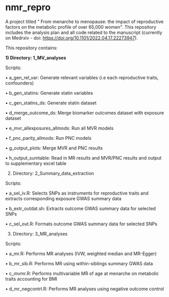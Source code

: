 # nmr_repro
A project titled " From menarche to menopause: the impact of reproductive factors on the metabolic profile of over 65,000 women". This repository includes the analysis plan and all code related to the manuscript (currently on Medrxiv - doi: https://doi.org/10.1101/2022.04.17.22273947).

This repository contains:

**1) Directory: 1_MV_analyses**

Scripts:

•	a_gen_rel_var: Generate relevant variables (i.e each reproductive traits, confounders)

•	b_gen_statins: Generate statin variables

•	c_gen_statins_ds: Generate statin dataset

•	d_merge_outcome_ds: Merge biomarker outcomes dataset with exposure dataset

•	e_mvr_allexposures_allmods: Run all MVR models

•	f_pnc_parity_allmods: Run PNC models

•	g_output_plots: Merge MVR and PNC results

•	h_output_sumtable: Read in MR results and MVR/PNC results and output to supplementary excel table

2)	Directory: 2_Summary_data_extraction

Scripts:

•	a_sel_iv.R: Selects SNPs as instruments for reproductive traits and extracts corresponding exposure GWAS summary data

•	b_extr_outdat.sh: Extracts outcome GWAS summary data for selected SNPs

•	c_sel_out.R: Formats outcome GWAS summary data for selected SNPs

3)	Directory: 3_MR_analyses

Scripts:

•	a_mr.R: Performs MR analyses (IVW, weighted median and MR-Egger)

•	b_mr_sib.R: Performs MR using within-siblings summary GWAS data

•	c_mvmr.R: Performs multivariable MR of age at menarche on metabolic traits accounting for BMI

•	d_mr_negcontrl.R: Performs MR analyses using negative outcome control 

